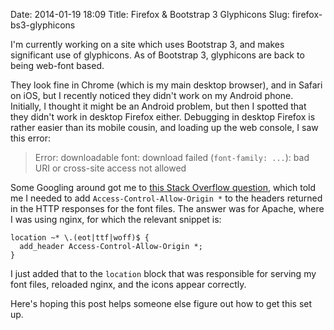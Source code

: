 Date: 2014-01-19 18:09
Title: Firefox & Bootstrap 3 Glyphicons
Slug: firefox-bs3-glyphicons

I'm currently working on a site which uses Bootstrap 3, and makes
significant use of glyphicons. As of Bootstrap 3, glyphicons are back
to being web-font based.

They look fine in Chrome (which is my main desktop browser), and in
Safari on iOS, but I recently noticed they didn't work on my Android
phone. Initially, I thought it might be an Android problem, but then I
spotted that they didn't work in desktop Firefox either. Debugging in
desktop Firefox is rather easier than its mobile cousin, and loading
up the web console, I saw this error:

> Error: downloadable font: download failed (`font-family: ...`): bad
> URI or cross-site access not allowed

Some Googling around got me to [this Stack Overflow question][so],
which told me I needed to add `Access-Control-Allow-Origin *` to the
headers returned in the HTTP responses for the font files. The answer
was for Apache, where I was using nginx, for which the relevant
snippet is:

    location ~* \.(eot|ttf|woff)$ {
      add_header Access-Control-Allow-Origin *;
    }

I just added that to the `location` block that was responsible for
serving my font files, reloaded nginx, and the icons appear
correctly.

Here's hoping this post helps someone else figure out how to get this
set up.

[so]: http://stackoverflow.com/questions/15024333/downloadable-font-on-firefox-bad-uri-or-cross-site-access-not-allowed "Read the Stack Overflow question that helped me figure this all out"
